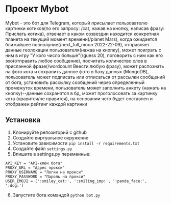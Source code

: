 # Проект Mybot

Mybot - это бот для Telegram, который присылает пользователю картинки котиков(по его запросу: /cat, нажав на кнопку, написав фразу: Прислать котика), отвечает в каком созвездии находится конкретная планета на текущий момент времени(/planet Mars), когда ожидается ближайшее полнолуние(/next_full_moon 2022-22-09), отправляет данные геолокации пользователя(нажав на кнопку), может поиграть с ним в игру "У кого число больше"(/guess 20), поговорить с ним как его эхо(отправить любое сообщение), посчитать количество слов в присланной фразе(/wordcount Ввести любую фразу), может распознать на фото кота и сохранить данное фото в базу данных (MongoDB), пользователь может подписать или отписаться от рассылки сообщений от бота, установить рассылку сообщений через определенный промежуток времени, пользователь может заполнить анкету (нажать на кнопку)--данные сохранятся в бд, может проголосовать за картинку кота (нравится/не нравится), на основании чего будет составлен и отображен рейтинг каждой картинки

## Установка

1. Клонируйте репозиторий с github
2. Создайте виртуальное окружение
3. Установите зависимости `pip install -r requirements.txt`
4. Создайте файл `settings.py`
5. Впишите в settings.py переменные:
```
API_KEY = "API-ключ бота"
PROXY_URL = "Адрес прокси"
PROXY_USERNAME = "Логин на прокси"
PROXY_PASSWORD = "Пароль на прокси"
USER_EMOJI = [':smiley_cat:', ':smiling_imp:', ':panda_face:', ':dog:']
```
6. Запустите бота командой `python bot.py`